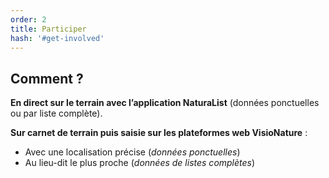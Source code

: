 ```yaml
---
order: 2
title: Participer
hash: '#get-involved'
---
```


## Comment ?

<div class="InformativePageParagraph">

**En direct sur le terrain avec l’application NaturaList** (données ponctuelles ou par liste complète).

**Sur carnet de terrain puis saisie sur les plateformes web VisioNature** :

- Avec une localisation précise (_données ponctuelles_)
- Au lieu-dit le plus proche (_données de listes complètes_)

</div>
